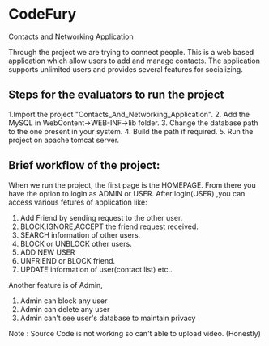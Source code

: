 # CodeFury
Contacts and Networking Application

Through the project we are trying to connect people. This is a web based application which allow users to add and manage contacts. The application supports unlimited users and provides several features for socializing.
## Steps for the evaluators to run the project
1.Import the project "Contacts_And_Networking_Application".
2. Add the MySQL in WebContent->WEB-INF->lib folder.
3. Change the database path to the one present in your system.
4. Build the path if required.
5. Run the project on apache tomcat server.

## Brief workflow of the project:
When we run the project, the first page is the HOMEPAGE. From there you have the option to login as ADMIN or USER. After login(USER) ,you can access various fetures of application like:
1. Add Friend by sending request to the other user.
2. BLOCK,IGNORE,ACCEPT the friend request received.
3. SEARCH information of other users. 
4. BLOCK or UNBLOCK other users.
5. ADD NEW USER 
6. UNFRIEND or BLOCK  friend.
7. UPDATE information of user(contact list) etc.. 

Another feature is of Admin,
1. Admin can block any user
2. Admin can delete any user
3. Admin can't see user's database to maintain privacy

Note : Source Code is not working so can't able to upload video. (Honestly)
